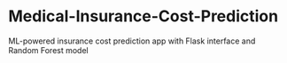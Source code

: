 # Medical-Insurance-Cost-Prediction
ML-powered insurance cost prediction app with Flask interface and Random Forest model
